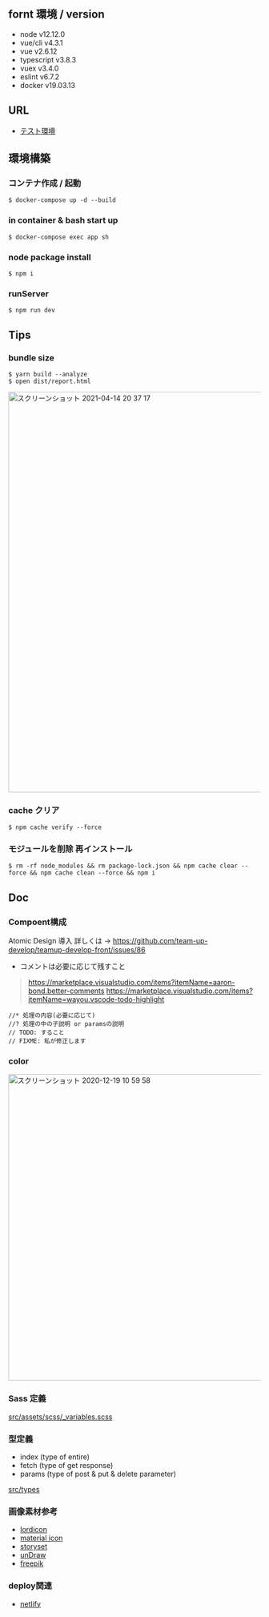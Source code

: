 ## fornt 環境 / version
- node v12.12.0
- vue/cli v4.3.1
- vue v2.6.12 
- typescript v3.8.3 
- vuex v3.4.0
- eslint v6.7.2
- docker v19.03.13

## URL
- [テスト環境](https://teamup-dev.netlify.app/jobs) 

## 環境構築
### コンテナ作成 / 起動
```
$ docker-compose up -d --build
```

### in container & bash start up
```
$ docker-compose exec app sh
```

### node package install
```
$ npm i
```

### runServer
```
$ npm run dev
```

## Tips
### bundle size 

```
$ yarn build --analyze
$ open dist/report.html 
```

<img width="800" alt="スクリーンショット 2021-04-14 20 37 17" src="https://user-images.githubusercontent.com/56709557/114704374-7ed1cf80-9d61-11eb-8902-82385d1d0214.png">


### cache クリア
```
$ npm cache verify --force
```

### モジュールを削除 再インストール
```
$ rm -rf node_modules && rm package-lock.json && npm cache clear --force && npm cache clean --force && npm i
```

## Doc
### Compoent構成
Atomic Design 導入 
詳しくは → https://github.com/team-up-develop/teamup-develop-front/issues/86

- コメントは必要に応じて残すこと
> https://marketplace.visualstudio.com/items?itemName=aaron-bond.better-comments
> https://marketplace.visualstudio.com/items?itemName=wayou.vscode-todo-highlight
```
//* 処理の内容(必要に応じて)
//? 処理の中の子説明 or paramsの説明
// TODO: すること
// FIXME: 私が修正します
```

### color
<img width="612" alt="スクリーンショット 2020-12-19 10 59 58" src="https://user-images.githubusercontent.com/56709557/102679879-7673e880-41f6-11eb-8889-27143779a070.png">

### Sass 定義
[src/assets/scss/_variables.scss](https://github.com/team-up-develop/teamup-develop-front/blob/7ec7379dd1886ca19b29d75ed89b1e1cd8482e73/src/assets/scss/_variables.scss#L7)

### 型定義
- index (type of entire)
- fetch (type of get response)
- params (type of post & put & delete parameter)

[src/types](https://github.com/team-up-develop/teamup-develop-front/tree/main/src/types)

### 画像素材参考
- [lordicon](https://lordicon.com/icons)
- [material icon](https://materialdesignicons.com/)
- [storyset](https://storyset.com/)
- [unDraw](https://undraw.co/illustrations)
- [freepik](https://www.freepik.com/)

### deploy関連
- [netlify](https://app.netlify.com/teams/kazuya-sakamoto/overview) 
